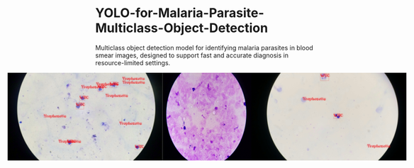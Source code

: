 # YOLO-for-Malaria-Parasite-Multiclass-Object-Detection
Multiclass object detection model for identifying malaria parasites in blood smear images, designed to support fast and accurate diagnosis in resource-limited settings.


<div style="display:flex; text-align:center; justify-content:center;"> 
    <img src="assets/intro_1.png" alt="introduction_image" width="350">
    <img src="assets/intro_3.png" alt="introduction_image" width="200">
    <img src="assets/intro_2.png" alt="introduction_image" width="350">
</div>